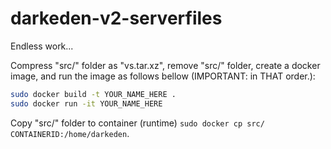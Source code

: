 # darkeden-v2-serverfiles
Endless work...

Compress "src/" folder as "vs.tar.xz", remove "src/" folder, create a docker image, and run the image as follows bellow (IMPORTANT: in THAT order.):

```sh
sudo docker build -t YOUR_NAME_HERE .
sudo docker run -it YOUR_NAME_HERE
```

Copy "src/" folder to container (runtime) ```sudo docker cp src/ CONTAINERID:/home/darkeden```.